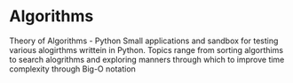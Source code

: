 # Algorithms
Theory of Algorithms - Python
Small applications and sandbox for testing various alogirthms writtein in Python. Topics range from sorting algorthims to search alogrithms and exploring manners through which to improve time complexity through Big-O notation
